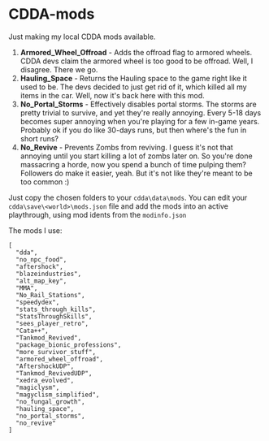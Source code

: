 # CDDA-mods

Just making my local CDDA mods available.

1. **Armored_Wheel_Offroad** - Adds the offroad flag to armored wheels. CDDA devs claim the armored wheel is too good to be offroad. Well, I disagree. There we go.
2. **Hauling_Space** - Returns the Hauling space to the game right like it used to be. The devs decided to just get rid of it, which killed all my items in the car. Well, now it's back here with this mod.
3. **No_Portal_Storms** - Effectively disables portal storms. The storms are pretty trivial to survive, and yet they're really annoying. Every 5-18 days becomes super annoying when you're playing for a few in-game years. Probably ok if you do like 30-days runs, but then where's the fun in short runs?
4. **No_Revive** - Prevents Zombs from reviving. I guess it's not that annoying until you start killing a lot of zombs later on. So you're done massacring a horde, now you spend a bunch of time pulping them? Followers do make it easier, yeah. But it's not like they're meant to be too common :)

Just copy the chosen folders to your `cdda\data\mods`. You can edit your `cdda\save\<world>\mods.json` file and add the mods into an active playthrough, using mod idents from the `modinfo.json`


The mods I use: 

```
[
  "dda",
  "no_npc_food",
  "aftershock",
  "blazeindustries",
  "alt_map_key",
  "MMA",
  "No_Rail_Stations",
  "speedydex",
  "stats_through_kills",
  "StatsThroughSkills",
  "sees_player_retro",
  "Cata++",
  "Tankmod_Revived",
  "package_bionic_professions",
  "more_survivor_stuff",
  "armored_wheel_offroad",
  "AftershockUDP",
  "Tankmod_RevivedUDP",
  "xedra_evolved",
  "magiclysm",
  "magyclism_simplified",
  "no_fungal_growth",
  "hauling_space",
  "no_portal_storms",
  "no_revive"
]
```
